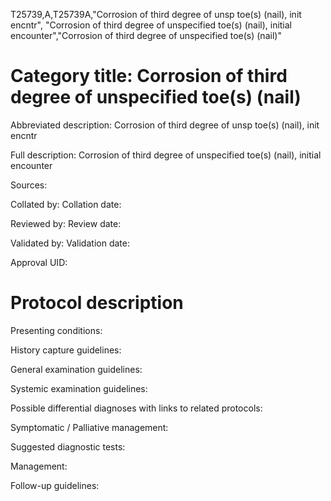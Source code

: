 T25739,A,T25739A,"Corrosion of third degree of unsp toe(s) (nail), init encntr", "Corrosion of third degree of unspecified toe(s) (nail), initial encounter","Corrosion of third degree of unspecified toe(s) (nail)"
# Category title: Corrosion of third degree of unspecified toe(s) (nail)

Abbreviated description: Corrosion of third degree of unsp toe(s) (nail), init encntr

Full description: Corrosion of third degree of unspecified toe(s) (nail), initial encounter

Sources:

Collated by:
Collation date:

Reviewed by:
Review date:

Validated by:
Validation date:

Approval UID:

# Protocol description

Presenting conditions:

History capture guidelines:

General examination guidelines:

Systemic examination guidelines:

Possible differential diagnoses with links to related protocols:

Symptomatic / Palliative management:

Suggested diagnostic tests:

Management:

Follow-up guidelines:
